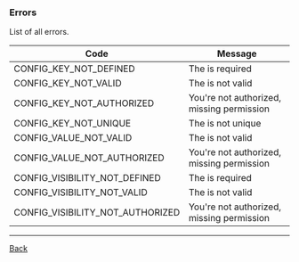 ### Errors

List of all errors.

| Code                           | Message                                      |
|--------------------------------|----------------------------------------------|
| CONFIG_KEY_NOT_DEFINED | The  is required |
| CONFIG_KEY_NOT_VALID | The  is not valid |
| CONFIG_KEY_NOT_AUTHORIZED | You're not authorized, missing  permission |
| CONFIG_KEY_NOT_UNIQUE | The  is not unique |
| CONFIG_VALUE_NOT_VALID | The  is not valid |
| CONFIG_VALUE_NOT_AUTHORIZED | You're not authorized, missing  permission |
| CONFIG_VISIBILITY_NOT_DEFINED | The  is required |
| CONFIG_VISIBILITY_NOT_VALID | The  is not valid |
| CONFIG_VISIBILITY_NOT_AUTHORIZED | You're not authorized, missing  permission |

---
[Back](index.md)